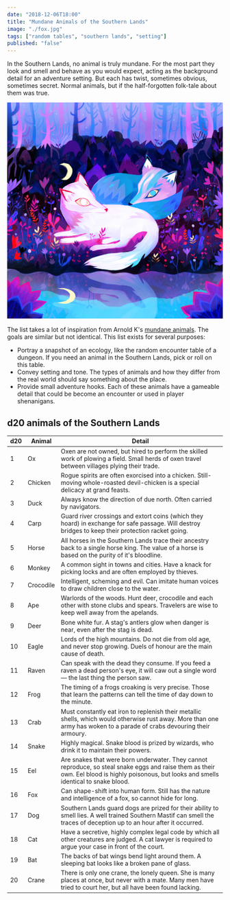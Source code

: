 ```yaml
---
date: "2018-12-06T18:00"
title: "Mundane Animals of the Southern Lands"
image: "./fox.jpg"
tags: ["random tables", "southern lands", "setting"]
published: "false"
---
```


In the Southern Lands, no animal is truly mundane. For the most part they look and smell and behave as you would expect, acting as the background detail for an adventure setting. But each has twist, sometimes obvious, sometimes secret. Normal animals, but if the half-forgotten folk-tale about them was true.

<div class="image-container right">
    <img src="./fox.jpg" title="<a href='https://www.behance.net/gallery/57215101/Two-Foxes'>Juliette Oberndorfer</a>" />
</div>

The list takes a lot of inspiration from Arnold K's [mundane animals](http://goblinpunch.blogspot.com/2015/10/the-secrets-of-mundane-animals.html). The goals are similar but not identical. This list exists for several purposes:

- Portray a snapshot of an ecology, like the random encounter table of a dungeon. If you need an animal in the Southern Lands, pick or roll on this table.
- Convey setting and tone. The types of animals and how they differ from the real world should say something about the place.
- Provide small adventure hooks. Each of these animals have a gameable detail that could be become an encounter or used in player shenanigans.

<table-roller table="animals" buttons='[["Random animal", {
    "Animal": "Animal",
    "Detail": "Detail"
}]]'></table-roller>

## d20 animals of the Southern Lands

<div data-table-marker="animals"></div>

| d20 | Animal      | Detail
|-----|-------------|----------------------
| 1   | Ox          | Oxen are not owned, but hired to perform the skilled work of plowing a field. Small herds of oxen travel between villages plying their trade.
| 2   | Chicken     | Rogue spirits are often exorcised into a chicken. Still-moving whole-roasted devil-chicken is a special delicacy at grand feasts.
| 3   | Duck        | Always know the direction of due north. Often carried by navigators.
| 4   | Carp        | Guard river crossings and extort coins (which they hoard) in exchange for safe passage. Will destroy bridges to keep their protection racket going.
| 5   | Horse       | All horses in the Southern Lands trace their ancestry back to a single horse king. The value of a horse is based on the purity of it's bloodline.
| 6   | Monkey      | A common sight in towns and cities. Have a knack for picking locks and are often employed by thieves.
| 7   | Crocodile   | Intelligent, scheming and evil. Can imitate human voices to draw children close to the water.
| 8   | Ape         | Warlords of the woods. Hunt deer, crocodile and each other with stone clubs and spears. Travelers are wise to keep well away from the apelands.
| 9   | Deer        | Bone white fur. A stag's antlers glow when danger is near, even after the stag is dead.
| 10  | Eagle       | Lords of the high mountains. Do not die from old age, and never stop growing. Duels of honour are the main cause of death.
| 11  | Raven       | Can speak with the dead they consume. If you feed a raven a dead person's eye, it will caw out a single word — the last thing the person saw.
| 12  | Frog        | The timing of a frogs croaking is very precise. Those that learn the patterns can tell the time of day down to the minute.
| 13  | Crab        | Must constantly eat iron to replenish their metallic shells, which would otherwise rust away. More than one army has woken to a parade of crabs devouring their armoury.
| 14  | Snake       | Highly magical. Snake blood is prized by wizards, who drink it to maintain their powers.
| 15  | Eel         | Are snakes that were born underwater. They cannot reproduce, so steal snake eggs and raise them as their own. Eel blood is highly poisonous, but looks and smells identical to snake blood.
| 16  | Fox         | Can shape-shift into human form. Still has the nature and intelligence of a fox, so cannot hide for long.
| 17  | Dog         | Southern Lands guard dogs are prized for their ability to smell lies. A well trained Southern Mastif can smell the traces of deception up to an hour after it occurred.
| 18  | Cat         | Have a secretive, highly complex legal code by which all other creatures are judged. A cat lawyer is required to argue your case in front of the court.
| 19  | Bat         | The backs of bat wings bend light around them. A sleeping bat looks like a broken pane of glass.
| 20  | Crane       | There is only one crane, the lonely queen. She is many places at once, but never with a mate. Many men have tried to court her, but all have been found lacking.
